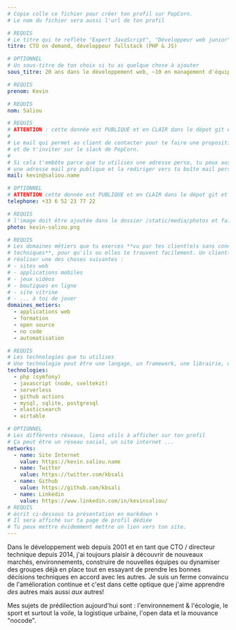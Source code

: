 ```yaml
---
# Copie colle ce fichier pour créer ton profil sur PopCorn.
# Le nom du fichier sera aussi l'url de ton profil

# REQUIS
# Le titre qui te refléte "Expert JavaScript", "Développeur web junior"
titre: CTO on demand, développeur fullstack (PHP & JS)

# OPTIONNEL
# Un sous-titre de ton choix si tu as quelque chose à ajouter
sous_titre: 20 ans dans le développement web, ~10 en management d'équipe & gestion de projet

# REQUIS
prenom: Kevin

# REQUIS
nom: Saliou

# REQUIS
# ATTENTION : cette donnée est PUBLIQUE et en CLAIR dans le dépot git et sur le site
#
# Le mail qui permet au client de contacter pour te faire une proposition de projet
# et de t'inviter sur le slack de PopCorn.
#
# Si cela t'embête parce que tu utilises une adresse perso, tu peux aussi te créer
# une adresse mail pro publique et la rediriger vers ta boîte mail perso
mail: kevin@saliou.name

# OPTIONNEL
# ATTENTION cette donnée est PUBLIQUE et en CLAIR dans le dépot git et sur le site
telephone: +33 6 52 23 77 22

# REQUIS
# l'image doit être ajoutée dans le dossier /static/media/photos et faire moins de 100ko !
photo: kevin-saliou.png

# REQUIS
# Les domaines métiers que tu exerces **vu par tes client(e)s sans connaissances
# techniques**, pour qu'ils ou elles te trouvent facilement. Un client(e) veut par exemple
# réaliser une des choses suivantes :
# - sites web
# - applications mobiles
# - jeux vidéos
# - boutiques en ligne
# - site vitrine
# - ... à toi de jouer
domaines_metiers:
  - applications web
  - formation
  - open source
  - no code
  - automatisation

# REQUIS
# Les technologies que tu utilises
# Une technologie peut être une langage, un framework, une librairie, un CMS ...
technologies:
  - php (symfony)
  - javascript (node, sveltekit)
  - serverless
  - github actions
  - mysql, sqlite, postgresql
  - elasticsearch
  - airtable

# OPTIONNEL
# Les différents réseaux, liens utils à afficher sur ton profil
# Ça peut être un réseau social, un site internet ...
networks:
  - name: Site Internet
    value: https://kevin.saliou.name
  - name: Twitter
    value: https://twitter.com/kbsali
  - name: Github
    value: https://github.com/kbsali
  - name: Linkedin
    value: https://www.linkedin.com/in/kevinsaliou/
# REQUIS
# écrit ci-dessous ta présentation en markdown ⬇️
# Il sera affiché sur ta page de profil dédiée
# Tu peux mettre évidemment mettre un lien vers ton site.
---
```


Dans le développement web depuis 2001 et en tant que CTO / directeur technique depuis 2014, j'ai toujours plaisir à découvrir de nouveaux marchés, environnements, construire de nouvelles équipes ou dynamiser des groupes déjà en place tout en essayant de prendre les bonnes décisions techniques en accord avec les autres. Je suis un ferme convaincu de l'amélioration continue et c'est dans cette optique que j'aime apprendre _des_ autres mais aussi _aux_ autres!

Mes sujets de prédilection aujourd'hui sont : l'environnement & l'écologie, le sport et surtout la voile, la logistique urbaine, l'open data et la mouvance "nocode".
